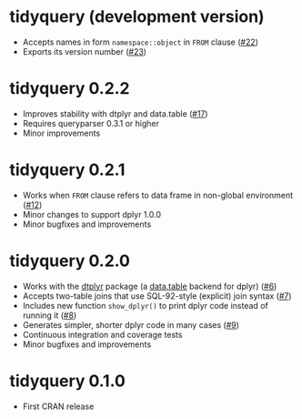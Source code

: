 # tidyquery (development version)

* Accepts names in form `namespace::object` in `FROM` clause ([#22](https://github.com/ianmcook/tidyquery/issues/22))
* Exports its version number ([#23](https://github.com/ianmcook/tidyquery/issues/23))

# tidyquery 0.2.2

* Improves stability with dtplyr and data.table ([#17](https://github.com/ianmcook/tidyquery/issues/17))
* Requires queryparser 0.3.1 or higher
* Minor improvements

# tidyquery 0.2.1

* Works when `FROM` clause refers to data frame in non-global environment ([#12](https://github.com/ianmcook/tidyquery/issues/12))
* Minor changes to support dplyr 1.0.0
* Minor bugfixes and improvements

# tidyquery 0.2.0

* Works with the [dtplyr](https://dtplyr.tidyverse.org/) package (a [data.table](http://r-datatable.com/) backend for dplyr) ([#6](https://github.com/ianmcook/tidyquery/issues/6))
* Accepts two-table joins that use SQL-92-style (explicit) join syntax ([#7](https://github.com/ianmcook/tidyquery/issues/7))
* Includes new function `show_dplyr()` to print dplyr code instead of running it ([#8](https://github.com/ianmcook/tidyquery/issues/8))
* Generates simpler, shorter dplyr code in many cases ([#9](https://github.com/ianmcook/tidyquery/issues/9))
* Continuous integration and coverage tests
* Minor bugfixes and improvements

# tidyquery 0.1.0

* First CRAN release
